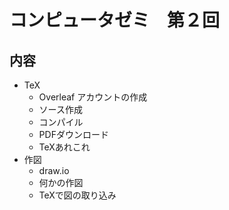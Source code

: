 # コンピュータゼミ　第２回
## 内容
- TeX
     - Overleaf アカウントの作成
     - ソース作成
     - コンパイル
     - PDFダウンロード
     - TeXあれこれ
- 作図
     - draw.io
     - 何かの作図
     - TeXで図の取り込み